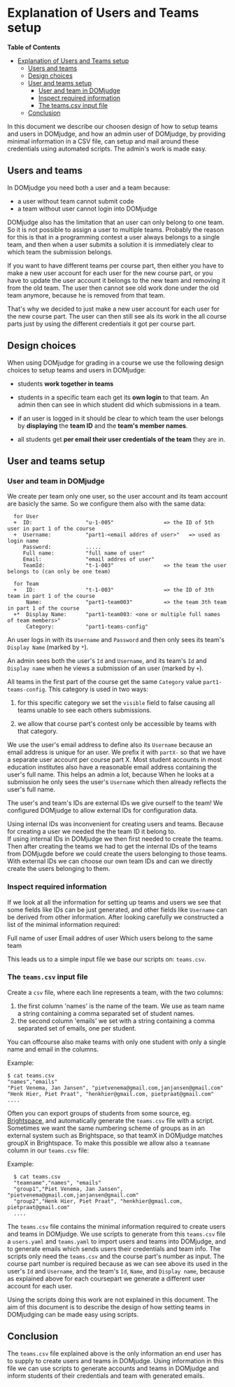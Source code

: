 # Explanation of Users and Teams setup

**Table of Contents**

<!--ts-->

- [Explanation of Users and Teams setup](#explanation-of-users-and-teams-setup)
  - [Users and teams](#users-and-teams)
  - [Design choices](#design-choices)
  - [User and teams setup](#user-and-teams-setup)
    - [User and team in DOMjudge](#user-and-team-in-domjudge)
    - [Inspect required information](#inspect-required-information)
    - [The teams.csv input file](#the-teamscsv-input-file)
  - [Conclusion](#conclusion)

<!-- Created by https://github.com/ekalinin/github-markdown-toc -->
<!-- Added by: harcok, at: za aug 24 09:47:12 CEST 2024 -->

<!--te-->

In this document we describe our choosen design of how to setup teams and users in DOMjudge, and how
an admin user of DOMjudge, by providing minimal information in a CSV file, can setup and mail around
these credentials using automated scripts. The admin's work is made easy.

## Users and teams

In DOMjudge you need both a user and a team because:

- a user without team cannot submit code
- a team without user cannot login into DOMjudge

DOMjudge also has the limitation that an user can only belong to one team. So it is not possible to
assign a user to multiple teams. Probably the reason for this is that in a programming contest a
user always belongs to a single team, and then when a user submits a solution it is immediately
clear to which team the submission belongs.

If you want to have different teams per course part, then either you have to make a new user account
for each user for the new course part, or you have to update the user account it belongs to the new
team and removing it from the old team. The user then cannot see old work done under the old team
anymore, because he is removed from that team.

That's why we decided to just make a new user account for each user for the new course part. The
user can then still see als its work in the all course parts just by using the different credentials
it got per course part.

## Design choices

When using DOMjudge for grading in a course we use the following design choices to setup teams and
users in DOMjudge:

- students **work together in teams**
- students in a specific team each get its **own login** to that team. An admin then can see in
  which student did which submissions in a team.

- if an user is logged in it should be clear to which team the user belongs by **displaying** the
  **team ID** and the **team's member names**.
- all students get **per email their user credentials of the team** they are in.

## User and teams setup

### User and team in DOMjudge

We create per team only one user, so the user account and its team account are basicly the same. So
we configure them also with the same data:

      for User
      +  ID:                 "u-1-005"                => the ID of 5th user in part 1 of the course
      +  Username:           "part1-<email addres of user>"   => used as login name
         Password:           .....
         Full name:          "full name of user"
         Email:              "email addres of user"
         TeamId:             "t-1-003"                => the team the user belongs to (can only be one team)

      for Team
      +   ID:                "t-1-003"                => the ID of 3th team in part 1 of the course
          Name:              "part1-team003"          => the team 3th team  in part 1 of the course
      +*  Display Name:      "part1-team003: <one or multiple full names of team members>"
          Category:          "part1-teams-config"

An user logs in with its `Username` and `Password` and then only sees its team's `Display Name`
(marked by `*`).

An admin sees both the user's `Id` and `Username`, and its team's `Id` and `Display name` when he
views a submission of an user (marked by `+`).

All teams in the first part of the course get the same `Category` value `part1-teams-config`. This
category is used in two ways:

1. for this specific category we set the `visible` field to false causing all teams unable to see
   each others submissions.

2. we allow that course part's contest only be accessible by teams with that category.

We use the user's email address to define also its `Username` because an email address is unique for
an user. We prefix it with `partX-` so that we have a separate user account per course part X. Most
student accounts in most education institutes also have a reasonable email address containing the
user's full name. This helps an admin a lot, because When he looks at a submission he only sees the
user's `Username` which then already reflects the user's full name.

The user's and team's IDs are external IDs we give ourself to the team! We configured DOMjudge to
allow external IDs for configuration data.

Using internal IDs was inconvenient for creating users and teams. Because for creating a user we
needed the the team ID it belong to.  
If using internal IDs in DOMjudge we then first needed to create the teams. Then after creating the
teams we had to get the internal IDs of the teams from DOMjugde before we could create the users
belonging to those teams. With external IDs we can choose our own team IDs and can we directly
create the users belonging to them.

### Inspect required information

If we look at all the information for setting up teams and users we see that some fields like IDs
can be just generated, and other fields like `Username` can be derived from other information. After
looking carefully we constructed a list of the minimal information required:

Full name of user Email addres of user Which users belong to the same team

This leads us to a simple input file we base our scripts on: `teams.csv`.

### The `teams.csv` input file

Create a `csv` file, where each line represents a team, with the two columns:

1.  the first column 'names' is the name of the team. We use as team name a string containing a
    comma separated set of student names.
2.  the second column 'emails' we set with a string containing a comma separated set of emails, one
    per student.

You can offcourse also make teams with only one student with only a single name and email in the
columns.

Example:

    $ cat teams.csv
    "names","emails"
    "Piet Venema, Jan Jansen", "pietvenema@gmail.com,janjansen@gmail.com"
    "Henk Hier, Piet Praat", "henkhier@gmail.com, pietpraat@gmail.com"
    ....

Often you can export groups of students from some source, eg.
[Brightspace](Import_teams_from_brightspace_groups_into_DOMjudge.md), and automatically generate the
`teams.csv` file with a script. Sometimes we want the same numbering scheme of groups as in an
external system such as Brightspace, so that teamX in DOMjudge matches groupX in Brightspace. To
make this possible we allow also a `teamname` column in our `teams.csv` file:

Example:

      $ cat teams.csv
      "teamname","names", "emails"
      "group1","Piet Venema, Jan Jansen", "pietvenema@gmail.com,janjansen@gmail.com"
      "group2","Henk Hier, Piet Praat", "henkhier@gmail.com, pietpraat@gmail.com"
      ....

The `teams.csv` file contains the minimal information required to create users and teams in
DOMjudge. We use scripts to generate from this `teams.csv` file a `users.yaml` and `teams.yaml` to
import users and teams into DOMjudge, and to generate emails which sends users their credentials and
team info. The scripts only need the `teams.csv` and the course part's number as input. The course
part number is required because as we can see above its used in the user's `Id` and `Username`, and
the team's `Id`, `Name`, and `Display name`, because as explained above for each coursepart we
generate a different user account for each user.

Using the scripts doing this work are not explained in this document. The aim of this document is to
describe the design of how setting teams in DOMjudging can be made easy using scripts.

## Conclusion

The `teams.csv` file explained above is the only information an end user has to supply to create
users and teams in DOMjudge. Using information in this file we can use scripts to generate accounts
and teams in DOMjudge and inform students of their credentials and team with generated emails.
